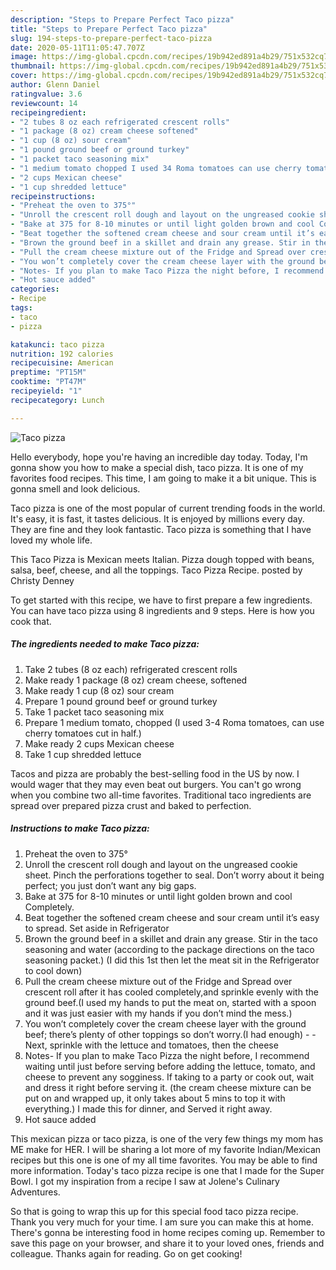 ```yaml
---
description: "Steps to Prepare Perfect Taco pizza"
title: "Steps to Prepare Perfect Taco pizza"
slug: 194-steps-to-prepare-perfect-taco-pizza
date: 2020-05-11T11:05:47.707Z
image: https://img-global.cpcdn.com/recipes/19b942ed891a4b29/751x532cq70/taco-pizza-recipe-main-photo.jpg
thumbnail: https://img-global.cpcdn.com/recipes/19b942ed891a4b29/751x532cq70/taco-pizza-recipe-main-photo.jpg
cover: https://img-global.cpcdn.com/recipes/19b942ed891a4b29/751x532cq70/taco-pizza-recipe-main-photo.jpg
author: Glenn Daniel
ratingvalue: 3.6
reviewcount: 14
recipeingredient:
- "2 tubes 8 oz each refrigerated crescent rolls"
- "1 package (8 oz) cream cheese softened"
- "1 cup (8 oz) sour cream"
- "1 pound ground beef or ground turkey"
- "1 packet taco seasoning mix"
- "1 medium tomato chopped I used 34 Roma tomatoes can use cherry tomatoes cut in half"
- "2 cups Mexican cheese"
- "1 cup shredded lettuce"
recipeinstructions:
- "Preheat the oven to 375°"
- "Unroll the crescent roll dough and layout on the ungreased cookie sheet. Pinch the perforations together to seal. Don’t worry about it being perfect; you just don’t want any big gaps."
- "Bake at 375 for 8-10 minutes or until light golden brown and cool Completely."
- "Beat together the softened cream cheese and sour cream until it’s easy to spread. Set aside in Refrigerator"
- "Brown the ground beef in a skillet and drain any grease. Stir in the taco seasoning and water (according to the package directions on the taco seasoning packet.) (I did this 1st then let the meat sit in the Refrigerator to cool down)"
- "Pull the cream cheese mixture out of the Fridge and Spread over crescent roll after it has cooled completely,and sprinkle evenly with the ground beef.(I used my hands to put the meat on, started with a spoon and it was just easier with my hands if you don’t mind the mess.)"
- "You won’t completely cover the cream cheese layer with the ground beef; there’s plenty of other toppings so don’t worry.(I had enough)  Next, sprinkle with the lettuce and tomatoes, then the cheese"
- "Notes- If you plan to make Taco Pizza the night before, I recommend waiting until just before serving before adding the lettuce, tomato, and cheese to prevent any sogginess. If taking to a party or cook out, wait and dress it right before serving it. (the cream cheese mixture can be put on and wrapped up, it only takes about 5 mins to top it with everything.) I made this for dinner, and Served it right away."
- "Hot sauce added"
categories:
- Recipe
tags:
- taco
- pizza

katakunci: taco pizza 
nutrition: 192 calories
recipecuisine: American
preptime: "PT15M"
cooktime: "PT47M"
recipeyield: "1"
recipecategory: Lunch

---
```



![Taco pizza](https://img-global.cpcdn.com/recipes/19b942ed891a4b29/751x532cq70/taco-pizza-recipe-main-photo.jpg)

Hello everybody, hope you're having an incredible day today. Today, I'm gonna show you how to make a special dish, taco pizza. It is one of my favorites food recipes. This time, I am going to make it a bit unique. This is gonna smell and look delicious.

Taco pizza is one of the most popular of current trending foods in the world. It's easy, it is fast, it tastes delicious. It is enjoyed by millions every day. They are fine and they look fantastic. Taco pizza is something that I have loved my whole life.

This Taco Pizza is Mexican meets Italian. Pizza dough topped with beans, salsa, beef, cheese, and all the toppings. Taco Pizza Recipe. posted by Christy Denney


To get started with this recipe, we have to first prepare a few ingredients. You can have taco pizza using 8 ingredients and 9 steps. Here is how you cook that.

<!--inarticleads1-->

##### The ingredients needed to make Taco pizza:

1. Take 2 tubes (8 oz each) refrigerated crescent rolls
1. Make ready 1 package (8 oz) cream cheese, softened
1. Make ready 1 cup (8 oz) sour cream
1. Prepare 1 pound ground beef or ground turkey
1. Take 1 packet taco seasoning mix
1. Prepare 1 medium tomato, chopped (I used 3-4 Roma tomatoes, can use cherry tomatoes cut in half.)
1. Make ready 2 cups Mexican cheese
1. Take 1 cup shredded lettuce


Tacos and pizza are probably the best-selling food in the US by now. I would wager that they may even beat out burgers. You can&#39;t go wrong when you combine two all-time favorites. Traditional taco ingredients are spread over prepared pizza crust and baked to perfection. 

<!--inarticleads2-->

##### Instructions to make Taco pizza:

1. Preheat the oven to 375°
1. Unroll the crescent roll dough and layout on the ungreased cookie sheet. Pinch the perforations together to seal. Don’t worry about it being perfect; you just don’t want any big gaps.
1. Bake at 375 for 8-10 minutes or until light golden brown and cool Completely.
1. Beat together the softened cream cheese and sour cream until it’s easy to spread. Set aside in Refrigerator
1. Brown the ground beef in a skillet and drain any grease. Stir in the taco seasoning and water (according to the package directions on the taco seasoning packet.) (I did this 1st then let the meat sit in the Refrigerator to cool down)
1. Pull the cream cheese mixture out of the Fridge and Spread over crescent roll after it has cooled completely,and sprinkle evenly with the ground beef.(I used my hands to put the meat on, started with a spoon and it was just easier with my hands if you don’t mind the mess.)
1. You won’t completely cover the cream cheese layer with the ground beef; there’s plenty of other toppings so don’t worry.(I had enough) -  - Next, sprinkle with the lettuce and tomatoes, then the cheese
1. Notes- If you plan to make Taco Pizza the night before, I recommend waiting until just before serving before adding the lettuce, tomato, and cheese to prevent any sogginess. If taking to a party or cook out, wait and dress it right before serving it. (the cream cheese mixture can be put on and wrapped up, it only takes about 5 mins to top it with everything.) I made this for dinner, and Served it right away.
1. Hot sauce added


This mexican pizza or taco pizza, is one of the very few things my mom has ME make for HER. I will be sharing a lot more of my favorite Indian/Mexican recipes but this one is one of my all time favorites. You may be able to find more information. Today&#39;s taco pizza recipe is one that I made for the Super Bowl. I got my inspiration from a recipe I saw at Jolene&#39;s Culinary Adventures. 

So that is going to wrap this up for this special food taco pizza recipe. Thank you very much for your time. I am sure you can make this at home. There's gonna be interesting food in home recipes coming up. Remember to save this page on your browser, and share it to your loved ones, friends and colleague. Thanks again for reading. Go on get cooking!
